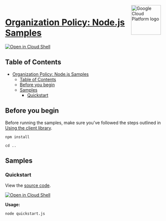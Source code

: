 <img src="https://avatars2.githubusercontent.com/u/2810941?v=3&s=96" alt="Google Cloud Platform logo" title="Google Cloud Platform" align="right" height="96" width="96"/>

# [Organization Policy: Node.js Samples](https://github.com/GoogleCloudPlatform/nodejs-docs-samples)

[![Open in Cloud Shell][shell_img]][shell_link]



## Table of Contents

- [Organization Policy: Node.js Samples](#organization-policy-nodejs-samples)
  - [Table of Contents](#table-of-contents)
  - [Before you begin](#before-you-begin)
  - [Samples](#samples)
    - [Quickstart](#quickstart)

## Before you begin

Before running the samples, make sure you've followed the steps outlined in
[Using the client library](https://github.com/googleapis/nodejs-org-policy#using-the-client-library).

`npm install`

`cd ..`

## Samples



### Quickstart

View the [source code](https://github.com/GoogleCloudPlatform/nodejs-docs-samples/blob/main/org-policy/quickstart.js).

[![Open in Cloud Shell][shell_img]](https://console.cloud.google.com/cloudshell/open?git_repo=https://github.com/GoogleCloudPlatform/nodejs-docs-samples&page=editor&open_in_editor=org-policy/quickstart.js,org-policy/README.md)

__Usage:__


`node quickstart.js`






[shell_img]: https://gstatic.com/cloudssh/images/open-btn.png
[shell_link]: https://console.cloud.google.com/cloudshell/open?git_repo=https://github.com/GoogleCloudPlatform/nodejs-docs-samples&page=editor&open_in_editor=org-policy/README.md
[product-docs]: https://cloud.google.com/resource-manager/docs/organization-policy/overview
